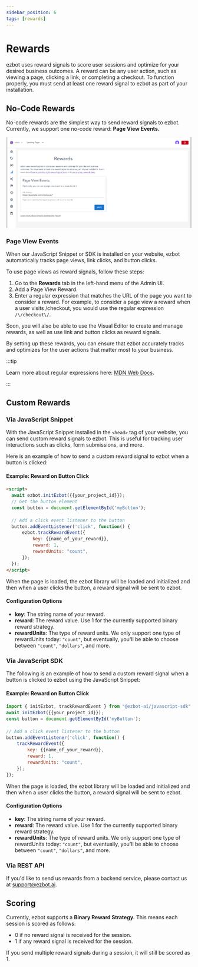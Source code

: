 ```yaml
---
sidebar_position: 6
tags: [rewards]
---
```


# Rewards

ezbot uses reward signals to score user sessions and optimize for your desired business outcomes. A reward can be any user action, such as viewing a page, clicking a link, or completing a checkout. To function properly, you must send at least one reward signal to ezbot as part of your installation.

## No-Code Rewards

No-code rewards are the simplest way to send reward signals to ezbot. Currently, we support one no-code reward: **Page View Events.**

![No-Code Rewards](../img//rewards1-pageview-only.png)

### Page View Events

When our JavaScript Snippet or SDK is installed on your website, ezbot automatically tracks page views, link clicks, and button clicks.

To use page views as reward signals, follow these steps:

1. Go to the **Rewards** tab in the left-hand menu of the Admin UI.
2. Add a Page View Reward.
3. Enter a regular expression that matches the URL of the page you want to consider a reward. For example, to consider a page view a reward when a user visits /checkout, you would use the regular expression `/\/checkout\/`.

Soon, you will also be able to use the Visual Editor to create and manage rewards, as well as use link and button clicks as reward signals.

By setting up these rewards, you can ensure that ezbot accurately tracks and optimizes for the user actions that matter most to your business.

:::tip

Learn more about regular expressions here: [MDN Web Docs](https://developer.mozilla.org/en-US/docs/Web/JavaScript/Guide/Regular_expressions).

:::

## Custom Rewards

### Via JavaScript Snippet

With the JavaScript Snippet installed in the `<head>` tag of your website, you can send custom reward signals to ezbot. This is useful for tracking user interactions such as clicks, form submissions, and more.

Here is an example of how to send a custom reward signal to ezbot when a button is clicked:

#### Example: Reward on Button Click

```html
<script>
  await ezbot.initEzbot({{your_project_id}});
  // Get the button element
  const button = document.getElementById('myButton');

  // Add a click event listener to the button
  button.addEventListener('click', function() {
      ezbot.trackRewardEvent({
          key: {{name_of_your_reward}},
          reward: 1,
          rewardUnits: "count",
      });
  });
</script>
```

When the page is loaded, the ezbot library will be loaded and initialized and then when a user clicks the button, a reward signal will be sent to ezbot.

#### Configuration Options

- **key**: The string name of your reward.
- **reward**: The reward value. Use 1 for the currently supported binary reward strategy.
- **rewardUnits**: The type of reward units. We only support one type of rewardUnits today: `"count"`, but eventually, you'll be able to choose between `"count"`, `"dollars"`, and more.

### Via JavaScript SDK

The following is an example of how to send a custom reward signal when a button is clicked to ezbot using the JavaScript Snippet:

#### Example: Reward on Button Click

```js
import { initEzbot, trackRewardEvent } from "@ezbot-ai/javascript-sdk";
await initEzbot({{your_project_id}});
const button = document.getElementById('myButton');

// Add a click event listener to the button
button.addEventListener('click', function() {
    trackRewardEvent({
        key: {{name_of_your_reward}},
        reward: 1,
        rewardUnits: "count",
    });
});
```

When the page is loaded, the ezbot library will be loaded and initialized and then when a user clicks the button, a reward signal will be sent to ezbot.

#### Configuration Options

- **key**: The string name of your reward.
- **reward**: The reward value. Use 1 for the currently supported binary reward strategy.
- **rewardUnits**: The type of reward units. We only support one type of rewardUnits today: `"count"`, but eventually, you'll be able to choose between `"count"`, `"dollars"`, and more.

### Via REST API

If you'd like to send us rewards from a backend service, please contact us at [support@ezbot.ai](mailto:support@ezbot.ai).

## Scoring

Currently, ezbot supports a **Binary Reward Strategy.** This means each session is scored as follows:

- 0 if no reward signal is received for the session.
- 1 if any reward signal is received for the session.

If you send multiple reward signals during a session, it will still be scored as 1.
